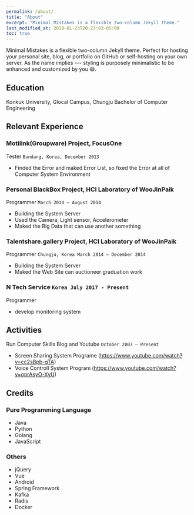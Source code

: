 ```yaml
---
permalink: /about/
title: "About"
excerpt: "Minimal Mistakes is a flexible two-column Jekyll theme."
last_modified_at: 2019-01-23T20:23:03-05:00
toc: true
---
```


Minimal Mistakes is a flexible two-column Jekyll theme. Perfect for hosting your personal site, blog, or portfolio on GitHub or self-hosting on your own server. As the name implies --- styling is purposely minimalistic to be enhanced and customized by you :smile:.

## Education
Konkuk University, Glocal Campus, Chungju Bachelor of Computer Engineering

## Relevant Experience
### Motilink(Groupware) Project, FocusOne
Tester `Bundang, Korea, December 2013`
* Finded the Error and maked Error List, so fixed the Error at all of Computer System
Environment

### Personal BlackBox Project, HCI Laboratory of WooJinPaik
Programmer `March 2014 – August 2014`
* Building the System Server
* Used the Camera, Light sensor, Accelerometer
* Maked the Big Data that can use another something

### Talentshare.gallery Project, HCI Laboratory of WooJinPaik 
Programmer `Chungju, Korea March 2014 – December 2014`
* Building the System Server
* Maked the Web Site can auctioneer graduation work

### N Tech Service `Korea July 2017 - Present`
Programmer
* develop monitoring system

## Activities
Run Computer Skills Blog and Youtube `October 2007 – Present`
* Screen Sharing System Programe (https://www.youtube.com/watch?v=cc2sBpb-gTA)
* Voice Controll System Program (https://www.youtube.com/watch?v=oprAsyO-XyU)

## Credits
### Pure Programming Language
* Java
* Python
* Golang
* JavaScript

### Others
* jQuery
* Vue
* Android
* Spring Framework
* Kafka
* Radis
* Docker